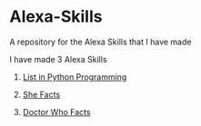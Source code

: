 # Alexa-Skills
A repository for the Alexa Skills that I have made

I have made 3 Alexa Skills
1. [List in Python Programming](https://www.amazon.in/dp/B085PT6BV4/ref=sr_1_1?keywords=List+in+Python+Programming&qid=1583786731&s=digital-skills&sr=1-1)

2. [She Facts](https://www.amazon.in/Self-She-Facts/dp/B085MYHPQW/ref=sr_1_1?keywords=She+Facts&qid=1583786504&s=digital-skills&sr=1-1)

3. [Doctor Who Facts](https://www.amazon.in/dp/B085NL4XGB/ref=sr_1_1?keywords=Doctor+Who+Facts&qid=1583786691&s=digital-skills&sr=1-1)
